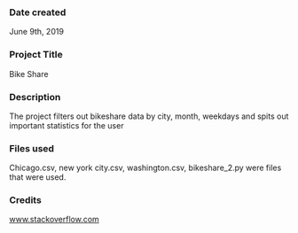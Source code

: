 ### Date created
June 9th, 2019

### Project Title
Bike Share

### Description
The project filters out bikeshare data by city, month, weekdays
and spits out important statistics for the user

### Files used
Chicago.csv, new york city.csv, washington.csv, bikeshare_2.py 
were files that were used.

### Credits
www.stackoverflow.com
